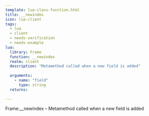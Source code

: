 ```yaml
---
template: lua-class-function.html
title: __newindex
icon: lua-client
tags:
  - lua
  - client
  - needs-verification
  - needs-example
lua:
  library: Frame
  function: __newindex
  realm: client
  description: "Metamethod called when a new field is added"
  
  arguments:
    - name: "field"
      type: string
  returns:
    
---
```


<div class="lua__search__keywords">
Frame:__newindex &#x2013; Metamethod called when a new field is added
</div>
